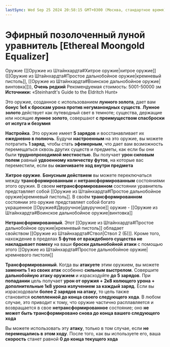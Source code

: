 ```yaml
---
lastSync: Wed Sep 25 2024 20:58:15 GMT+0300 (Москва, стандартное время)
---
```

# Эфирный позолоченный луной уравнитель [Ethereal Moongold Equalizer]

Оружие ([[Оружие из Штайнхардта#Хитрое оружие|хитрое оружие]] ([[Оружие из Штайнхардта#Простое дальнобойное оружие|кремневый пистоль]], [[Оружие из Штайнхардта#Воинское дальнобойное оружие|винтовка]])), **Очень редкий**
Рекомендуемая стоимость: 5001-50000 зм
**Источники:** «Steinhardt's Guide to the Eldritch Hunt»

Это оружие, созданное с использованием **лунного золота**, дает вам **бонус 1к4 к броскам урона против негуманоидных существ**. **Лунное золото** действует как путеводный свет в темноте; существа, держащие или носящие **лунное золото**, совершают **с преимуществом спасброски от испуга и безумия**

**Настройка**. Это оружие имеет **5 зарядов** и восстанавливает их **ежедневно в полночь**. Будучи **настроенным** на это оружие, вы можете потратить **1 заряд**, чтобы стать **эфемерным**, что дает вам возможность перемещаться сквозь других существ и предметы, как если бы они были **труднопроходимой местностью**. Вы получает **урон силовым полем** равный **удвоенному количеству футов**, на которые вас переместили, если вы **оканчиваете ход внутри предмета**

**Хитрое оружие**. **Бонусным действием** вы можете переключаться между **трансформированным** и **нетрансформированным** состояниями этого оружия. В своем **нетрансформированном** состоянии уравнитель представляет собой [[Оружие из Штайнхардта#Простое дальнобойное оружие|кремневый пистоль]]. В своём **трансформированном** состоянии это оружие представляет собой богато украшенное [[Оружие#Двуручное|двуручное]] оружие - [[Оружие из Штайнхардта#Воинское дальнобойное оружие|винтовка]]

**Нетрансформированный**. Этот [[Оружие из Штайнхардта#Простое дальнобойное оружие|кремневый пистоль]] обладает свойством [[Оружие из Штайнхардта#Ствол|Ствол 2 (Б)]]. Кроме того, нахождение в пределах **5 футов от враждебного существа не накладывает помеху** на ваши **броски дальнобойной атаки** с помощью этого [[Оружие из Штайнхардта#Простое дальнобойное оружие|кремневого пистоля]]

**Трансформированный**. Когда вы **атакуете** этим оружием, вы можете **заменить 1 из своих атак** особенно **сильным выстрелом**. Совершите **дальнобойную атаку оружием** и израсходуйте **до 5 зарядов**. При **попадании** цель получает **урон от оружия + 2к8 колющего урона + дополнительные 1к8 урона излучением за каждый заряд**. Если вы израсходовали **более 2 зарядов на атаку**, то цель также становится **ослепленной до конца своего следующего хода**. В любом случае, это приводит к тому, что оружие частично расплавляется и возвращается в свое **нетрансформированное** состояние; оно **не может быть трансформировано снова до конца вашего следующего хода**

Вы можете использовать эту **атаку**, только в том случае, если **не перемещались в этом ходу**. После того, как вы используете его, ваша **скорость** станет равной **0 до конца текущего хода**